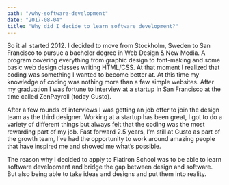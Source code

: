 ```yaml
---
path: "/why-software-development"
date: "2017-08-04"
title: "Why did I decide to learn software development?"
---
```


So it all started 2012. I decided to move from Stockholm, Sweden
to San Francisco to pursue a bachelor degree in Web Design & New Media.
A program covering everything from graphic design to font-making and
some basic web design classes writing HTML/CSS. At that moment I
realized that coding was something I wanted to become better at.
At this time my knowledge of coding was nothing more than a few simple websites.
After my graduation I was fortune to interview at a startup in San Francisco
at the time called ZenPayroll (today Gusto).

After a few rounds of interviews I was getting an job offer to join the design team as the third designer.
Working at a startup has been great, I got to do a variety of different things
but always felt that the coding was the most rewarding part of my job.
Fast forward 2.5 years, I’m still at Gusto as part of the growth team,
I’ve had the opportunity to work around amazing people that have
inspired me and showed me what’s possible.

The reason why I decided to apply
to Flatiron School was to be able to learn software development and
bridge the gap between design and software. But also being able to take
ideas and designs and put them into reality.
